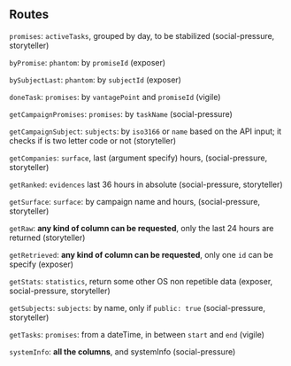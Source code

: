 ## Routes 


`promises`:
    `activeTasks`, grouped by day, to be stabilized (social-pressure, storyteller)

`byPromise`:
    `phantom`: by `promiseId` (exposer)

`bySubjectLast`:
    `phantom`: by `subjectId` (exposer)

`doneTask`:
    `promises`: by `vantagePoint` and `promiseId` (vigile)

`getCampaignPromises`:
    `promises`: by `taskName` (social-pressure)

`getCampaignSubject`:
    `subjects`: by `iso3166` or `name` based on the API input; it checks if is two letter code or not (storyteller)

`getCompanies`:
    `surface`, last (argument specify) hours, (social-pressure, storyteller)

`getRanked`:
    `evidences` last 36 hours in absolute (social-pressure, storyteller)

`getSurface`:
    `surface`: by campaign name and hours, (social-pressure, storyteller)

`getRaw`:
    **any kind of column can be requested**, only the last 24 hours are returned (storyteller)

`getRetrieved`:
    **any kind of column can be requested**, only one `id` can be specify (exposer)

`getStats`:
    `statistics`, return some other OS non repetible data (exposer, social-pressure, storyteller)

`getSubjects`:
    `subjects`: by name, only if `public: true` (social-pressure, storyteller)

`getTasks`:
    `promises`: from a dateTime, in between `start` and `end` (vigile)

`systemInfo`:
    **all the columns**, and systemInfo (social-pressure)


